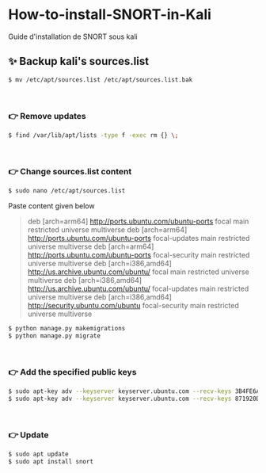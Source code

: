 # How-to-install-SNORT-in-Kali
Guide d'installation de SNORT sous kali

## ✨ Backup kali's sources.list

```bash
$ mv /etc/apt/sources.list /etc/apt/sources.list.bak
```

<br />

### 👉 Remove updates 

```bash
$ find /var/lib/apt/lists -type f -exec rm {} \;
```

<br />

### 👉 Change sources.list content

```bash
$ sudo nano /etc/apt/sources.list
```
Paste content given below
> deb [arch=arm64] http://ports.ubuntu.com/ubuntu-ports focal main restricted universe multiverse
deb [arch=arm64] http://ports.ubuntu.com/ubuntu-ports focal-updates main restricted universe multiverse
deb [arch=arm64] http://ports.ubuntu.com/ubuntu-ports focal-security main restricted universe multiverse
deb [arch=i386,amd64] http://us.archive.ubuntu.com/ubuntu/ focal main restricted universe multiverse
deb [arch=i386,amd64] http://us.archive.ubuntu.com/ubuntu/ focal-updates main restricted universe multiverse
deb [arch=i386,amd64] http://security.ubuntu.com/ubuntu focal-security main restricted universe multiverse

```bash
$ python manage.py makemigrations
$ python manage.py migrate
```

<br />

### 👉 Add the specified public keys

```bash
$ sudo apt-key adv --keyserver keyserver.ubuntu.com --recv-keys 3B4FE6ACC0B21F32
$ sudo apt-key adv --keyserver keyserver.ubuntu.com --recv-keys 871920D1991BC93C
```

<br />

### 👉 Update

```bash
$ sudo apt update
$ sudo apt install snort
```

<br />

